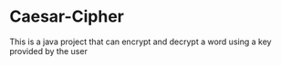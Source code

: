 # Caesar-Cipher
This is a java project that can encrypt and decrypt a word using a key provided by the user
